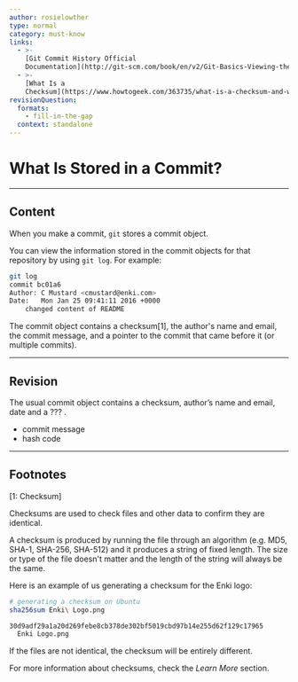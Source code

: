 ```yaml
---
author: rosielowther
type: normal
category: must-know
links:
  - >-
    [Git Commit History Official
    Documentation](http://git-scm.com/book/en/v2/Git-Basics-Viewing-the-Commit-History){website}
  - >-
    [What Is a
    Checksum](https://www.howtogeek.com/363735/what-is-a-checksum-and-why-should-you-care/){website}
revisionQuestion:
  formats:
    - fill-in-the-gap
  context: standalone
---
```


# What Is Stored in a Commit?


---

## Content

When you make a commit, `git` stores a commit object.

You can view the information stored in the commit objects for that repository by using `git log`. For example:

```bash
git log
commit bc01a6
Author: C Mustard <cmustard@enki.com>
Date:   Mon Jan 25 09:41:11 2016 +0000
    changed content of README
```

The commit object contains a checksum[1], the author's name and email, the commit message, and a pointer to the commit that came before it (or multiple commits).


---

## Revision

The usual commit object contains a checksum, author’s name and email, date and a ??? .

- commit message
- hash code 

---

## Footnotes

[1: Checksum]

Checksums are used to check files and other data to confirm they are identical.

A checksum is produced by running the file through an algorithm (e.g. MD5, SHA-1, SHA-256, SHA-512) and it produces a string of fixed length. The size or type of the file doesn't matter and the length of the string will always be the same.

Here is an example of us generating a checksum for the Enki logo:

```bash
# generating a checksum on Ubuntu
sha256sum Enki\ Logo.png

30d9adf29a1a20d269febe8cb378de302bf5019cbd97b14e255d62f129c17965
  Enki Logo.png
```

If the files are not identical, the checksum will be entirely different.

For more information about checksums, check the *Learn More* section.
